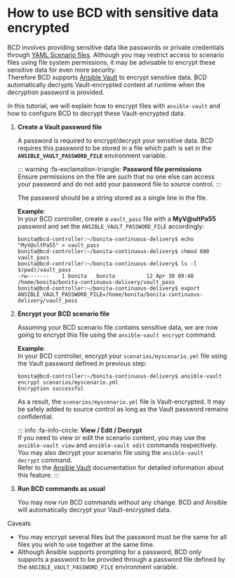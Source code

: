 # How to use BCD with sensitive data encrypted

BCD involves providing sensitive data like passwords or private credentials through [YAML Scenario files](scenarios.md). Although you may restrict access to scenario files using file system permissions, it may be advisable to encrypt these sensitive data for even more security.  
Therefore BCD supports [Ansible Vault](https://docs.ansible.com/ansible/latest/user_guide/vault.html) to encrypt sensitive data. BCD automatically decrypts Vault-encrypted content at runtime when the decryption password is provided.

In this tutorial, we will explain how to encrypt files with `ansible-vault` and how to configure BCD to decrypt these Vault-encrypted data.


1. **Create a Vault password file**

    A password is required to encrypt/decrypt your sensitive data. BCD requires this password to be stored in a file which path is set in the **`ANSIBLE_VAULT_PASSWORD_FILE`** environment variable.

    ::: warning
    :fa-exclamation-triangle: **Password file permissions**  
    Ensure permissions on the file are such that no one else can access your password and do not add your password file to source control.
    :::

    The password should be a string stored as a single line in the file.
    
    **Example**:  
    In your BCD controller, create a `vault_pass` file with a **MyV@ultPa55** password and set the `ANSIBLE_VAULT_PASSWORD_FILE` accordingly:
    ```
    bonita@bcd-controller:~/bonita-continuous-delivery$ echo "MyV@ultPa55" > vault_pass
    bonita@bcd-controller:~/bonita-continuous-delivery$ chmod 600 vault_pass
    bonita@bcd-controller:~/bonita-continuous-delivery$ ls -l $(pwd)/vault_pass 
    -rw-------    1 bonita   bonita          12 Apr 30 09:40 /home/bonita/bonita-continuous-delivery/vault_pass
    bonita@bcd-controller:~/bonita-continuous-delivery$ export ANSIBLE_VAULT_PASSWORD_FILE=/home/bonita/bonita-continuous-delivery/vault_pass
    ```

2. **Encrypt your BCD scenario file**

    Assuming your BCD scenario file contains sensitive data, we are now going to encrypt this file using the `ansible-vault encrypt` command.

    **Example**:  
    In your BCD controller, encrypt your `scenarios/myscenario.yml` file using the Vault password defined in previous step:
    ```
    bonita@bcd-controller:~/bonita-continuous-delivery$ ansible-vault encrypt scenarios/myscenario.yml
    Encryption successful
    ```
    As a result, the `scenarios/myscenario.yml` file is Vault-encrypted. It may be safely added to source control as long as the Vault password remains confidential.

    ::: info
    :fa-info-circle: **View / Edit / Decrypt**  
    If you need to view or edit the scenario content, you may use the `ansible-vault view` and `ansible-vault edit` commands respectively.  
    You may also decrypt your scenario file using the `ansible-vault decrypt` command.  
    Refer to the [Ansible Vault](https://docs.ansible.com/ansible/latest/user_guide/vault.html) documentation for detailed information about this feature.
    :::

3. **Run BCD commands as usual**

    You may now run BCD commands without any change. BCD and Ansible will automatically decrypt your Vault-encrypted data.


Caveats <!--{.h2}-->

- You may encrypt several files but the password must be the same for all files you wish to use together at the same time.
- Although Ansible supports prompting for a password, BCD only supports a password to be provided through a password file defined by the `ANSIBLE_VAULT_PASSWORD_FILE` environment variable.
